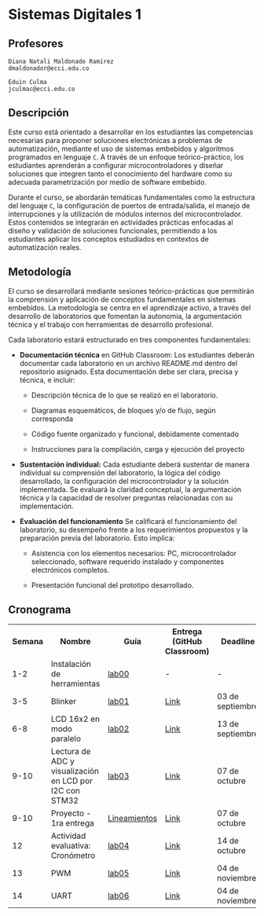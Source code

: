 # Sistemas Digitales 1

## Profesores
```
Diana Natali Maldonado Ramírez
dmaldonador@ecci.edu.co
```
```
Eduin Culma
jculmac@ecci.edu.co
```

## Descripción 
Este curso está orientado a desarrollar en los estudiantes las competencias necesarias para proponer soluciones electrónicas a problemas de automatización, mediante el uso de sistemas embebidos y algoritmos programados en lenguaje ```C```. A través de un enfoque teórico-práctico, los estudiantes aprenderán a configurar microcontroladores y diseñar soluciones que integren tanto el conocimiento del hardware como su adecuada parametrización por medio de software embebido.

Durante el curso, se abordarán temáticas fundamentales como la estructura del lenguaje ```C```, la configuración de puertos de entrada/salida, el manejo de interrupciones y la utilización de módulos internos del microcontrolador. Estos contenidos se integrarán en actividades prácticas enfocadas al diseño y validación de soluciones funcionales, permitiendo a los estudiantes aplicar los conceptos estudiados en contextos de automatización reales.


## Metodología
El curso se desarrollará mediante sesiones teórico-prácticas que permitirán la comprensión y aplicación de conceptos fundamentales en sistemas embebidos. La metodología se centra en el aprendizaje activo, a través del desarrollo de laboratorios que fomentan la autonomía, la argumentación técnica y el trabajo con herramientas de desarrollo profesional.

Cada laboratorio estará estructurado en tres componentes fundamentales:

* **Documentación técnica** en GitHub Classroom:
    Los estudiantes deberán documentar cada laboratorio en un archivo README.md dentro del repositorio asignado. Esta documentación debe ser clara, precisa y técnica, e incluir:

    * Descripción técnica de lo que se realizó en el laboratorio.

    * Diagramas esquemáticos, de bloques y/o de flujo, según corresponda

    * Código fuente organizado y funcional, debidamente comentado

    * Instrucciones para la compilación, carga y ejecución del proyecto

* **Sustentación individual:** Cada estudiante deberá sustentar de manera individual su comprensión del laboratorio, la lógica del código desarrollado, la configuración del microcontrolador y la solución implementada. Se evaluará la claridad conceptual, la argumentación técnica y la capacidad de resolver preguntas relacionadas con su implementación.

* **Evaluación del funcionamiento** 
    Se calificará el funcionamiento del laboratorio, su desempeño frente a los requerimientos propuestos y la preparación previa del laboratorio. Esto implica:

    * Asistencia con los elementos necesarios: PC, microcontrolador seleccionado, software requerido instalado y componentes electrónicos completos.

    * Presentación funcional del prototipo desarrollado.

## Cronograma

<table>
  <tr>
    <th>Semana</th>
    <th>Nombre</th>
    <th>Guía</th>
    <th>Entrega (GitHub Classroom)</th>
    <th>Deadline</th>
  </tr>
  <tr>
    <td>1-2</td>
    <td>Instalación de herramientas</td>
    <td><a href="/labs/00_lab00/README.md">lab00</a></td>
    <td>-</td>
    <td>-</td>
  </tr>
  <tr>
  <tr>
    <td>3-5</td>
    <td>Blinker</td>
    <td><a href="/labs/01_lab01/README.md">lab01</a></td> 
    <td> <a href="https://classroom.github.com/a/VjLUJMT0"> Link</a></td>
    <td>03 de septiembre</td>
  </tr>
  <tr>
    <tr>
    <td>6-8</td>
    <td>LCD 16x2 en modo paralelo</td>
    <td><a href="/labs/02_lab02/README.md">lab02</a></td> 
    <td> <a href="https://classroom.github.com/a/FKXFhwY3"> Link</a></td>
    <td>13 de septiembre</td>
  </tr>
  <tr>
    <tr>
    <td>9-10</td>
    <td>Lectura de ADC y visualización en LCD por I2C con STM32</td>
    <td><a href="/labs/03_lab03/README.md">lab03</a></td> 
    <td> <a href="https://classroom.github.com/a/iDiU-W94"> Link</a></td>
    <td>07 de octubre</td>
  </tr>
  <tr>
    <tr>
    <td>9-10</td>
    <td>Proyecto - 1ra entrega</td>
    <td><a href="/labs/proyecto/README.md">Lineamientos</a></td> 
    <td> <a href="https://classroom.github.com/a/A1Z-vOsV"> Link</a></td>
    <td>07 de octubre</td>
  </tr>
  <tr>
    <tr>
    <td>12</td>
    <td>Actividad evaluativa: Cronómetro</td>
    <td><a href="/labs/04_lab04/README.md">lab04</a></td> 
    <td> <a href="https://classroom.github.com/a/CLsrZXUk"> Link</a></td>
    <td>14 de octubre</td>
  </tr>
  <tr>
    <tr>
    <td>13</td>
    <td>PWM</td>
    <td><a href="/labs/05_lab05/README.md">lab05</a></td> 
    <td> <a href="https://classroom.github.com/a/nb1D4FE-"> Link</a></td>
    <td>04 de noviembre</td>
  </tr>
  <tr>
    <tr>
    <td>14</td>
    <td>UART</td>
    <td><a href="/labs/06_lab06/README.md">lab06</a></td> 
    <td> <a href=""> Link</a></td>
    <td>04 de noviembre</td>
  </tr>
  </table>



